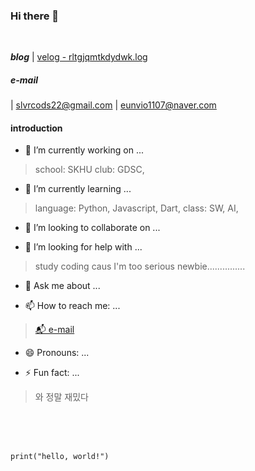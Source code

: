### Hi there 👋
<br>

**_blog_** 
| [velog - rltgjqmtkdydwk.log](https://velog.io/@rltgjqmtkdydwk) 
##### **_e-mail_**
| slvrcods22@gmail.com 
| eunvio1107@naver.com 
<br>

<!--
**rltgjqmtkdydwk/rltgjqmtkdydwk** is a ✨ _special_ ✨ repository because its `README.md` (this file) appears on your GitHub profile.

Here are some ideas to get you started:
-->

#### introduction
- 🔭 I’m currently working on ...
>school: SKHU
>club: GDSC, 

- 🌱 I’m currently learning ...
>language: Python, Javascript, Dart, 
>class: SW, AI, 

- 👯 I’m looking to collaborate on ...

- 🤔 I’m looking for help with ...
> study coding
> caus I'm too serious newbie...............

- 💬 Ask me about ...

- 📫 How to reach me: ...
> [📬 e-mail](#e-mail)

- 😄 Pronouns: ...

- ⚡ Fun fact: ...
> 와 정말 재밌다

<br>
<br>
<br>

```
print("hello, world!")
```
